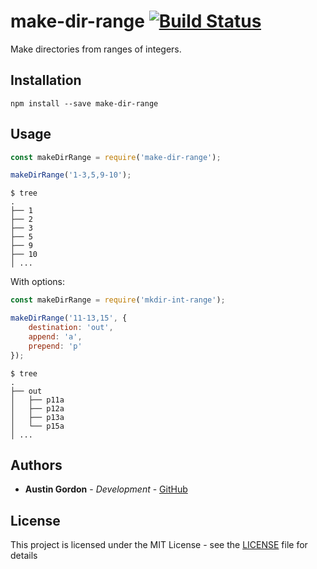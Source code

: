 # make-dir-range [![Build Status](https://travis-ci.com/hutsoninc/make-dir-range.svg?branch=master)](https://travis-ci.com/hutsoninc/make-dir-range)

Make directories from ranges of integers.

## Installation

`npm install --save make-dir-range`

## Usage

```js
const makeDirRange = require('make-dir-range');

makeDirRange('1-3,5,9-10');
```

```
$ tree
.
├── 1
├── 2
├── 3
├── 5
├── 9
├── 10
│ ...
```

With options:

```js
const makeDirRange = require('mkdir-int-range');

makeDirRange('11-13,15', {
    destination: 'out',
    append: 'a',
    prepend: 'p'
});
```

```
$ tree
.
├── out
│   ├── p11a
│   ├── p12a
│   ├── p13a
│   └── p15a
│ ...
```

## Authors

* **Austin Gordon** - *Development* - [GitHub](https://github.com/AustinLeeGordon)

## License

This project is licensed under the MIT License - see the [LICENSE](LICENSE) file for details